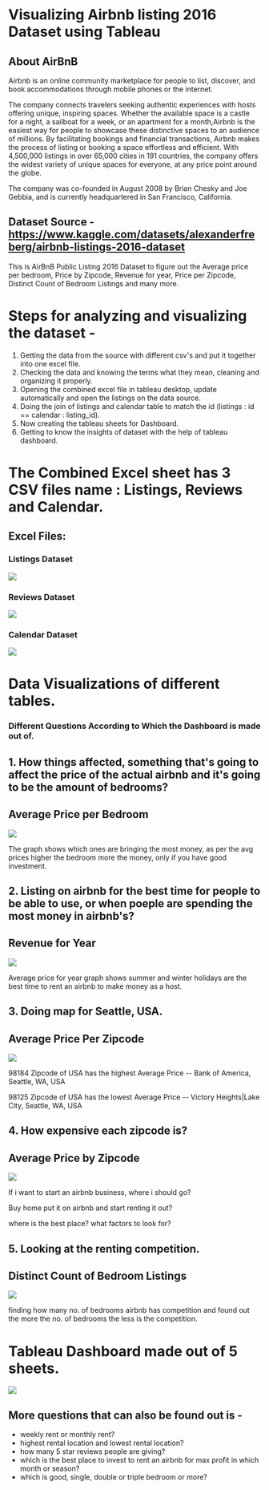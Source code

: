 # Visualizing Airbnb listing 2016 Dataset using Tableau

## About AirBnB

Airbnb is an online community marketplace for people to list, discover, and book accommodations through mobile phones or the internet.

The company connects travelers seeking authentic experiences with hosts offering unique, inspiring spaces. Whether the available space is a castle for a night, a sailboat for a week, or an apartment for a month,Airbnb is the easiest way for people to showcase these distinctive spaces to an audience of millions. By facilitating bookings and financial transactions, Airbnb makes the process of listing or booking a space effortless and efficient.
With 4,500,000 listings in over 65,000 cities in 191 countries, the company offers the widest variety of unique spaces for everyone, at any price point around the globe.

The company was co-founded in August 2008 by Brian Chesky and Joe Gebbia, and is currently headquartered in San Francisco, California.

## Dataset Source - https://www.kaggle.com/datasets/alexanderfreberg/airbnb-listings-2016-dataset

This is AirBnB Public Listing 2016 Dataset to figure out the Average price per bedroom, Price by Zipcode, Revenue for year, Price per Zipcode, Distinct Count of Bedroom Listings and many more.

# Steps for analyzing and visualizing the dataset - 

1. Getting the data from the source with different csv's and put it together into one excel file.
2. Checking the data and knowing the terms what they mean, cleaning and organizing it properly.
3. Opening the combined excel file in tableau desktop, update automatically and open the listings on the data source.
4. Doing the join of listings and calendar table to match the id (listings : id == calendar : listing_id).
5. Now creating the tableau sheets for Dashboard.
6. Getting to know the insights of dataset with the help of tableau dashboard.

# The Combined Excel sheet has 3 CSV files name : Listings, Reviews and Calendar.

## Excel Files:

### Listings Dataset

![](imgs/Listings.png)

### Reviews Dataset

![](imgs/Reviews.png)

### Calendar Dataset

![](imgs/Calendar.png)


# Data Visualizations of different tables.

### Different Questions According to Which the Dashboard is made out of.

## 1. How things affected, something that's going to affect the price of the actual airbnb and it's going to be the amount of bedrooms? 

## Average Price per Bedroom

![](imgs/Sheet4.png)

The graph shows which ones are bringing the most money, as per the avg prices higher the bedroom more the money, only if you have good investment.

## 2. Listing on airbnb for the best time for people to be able to use, or when poeple are spending the most money in airbnb's?

## Revenue for Year

![](imgs/Sheet3.png)

Average price for year graph shows summer and winter holidays are the best time to rent an airbnb to make money as a host.

## 3. Doing map for Seattle, USA.

## Average Price Per Zipcode

![](imgs/Sheet2.png)

98184 Zipcode of USA has the highest Average Price -- Bank of America, Seattle, WA, USA

98125 Zipcode of USA has the lowest Average Price -- Victory Heights|Lake City, Seattle, WA, USA

## 4. How expensive each zipcode is? 

## Average Price by Zipcode

![](imgs/Sheet1.png)

If i want to start an airbnb business, where i should go? 

Buy home put it on airbnb and start renting it out?

where is the best place? what factors to look for?

## 5. Looking at the renting competition.

## Distinct Count of Bedroom Listings

![](imgs/Sheet5.png)

finding how many no. of bedrooms airbnb has competition and found out the more the no. of bedrooms the less is the competition.

# Tableau Dashboard made out of 5 sheets.

![](imgs/AirbnbDashboard.png)

## More questions that can also be found out is - 

- weekly rent or monthly rent?
- highest rental location and lowest rental location?
- how many 5 star reviews people are giving?
- which is the best place to invest to rent an airbnb for max profit in which month or season?
- which is good, single, double or triple bedroom or more?

